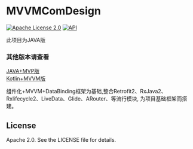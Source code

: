 # MVVMComDesign

[![Apache License 2.0][1]][2]
[![API][3]][4]

此项目为JAVA版

### 其他版本请查看<br>
[JAVA+MVP版][5]<br>
[Kotlin+MVVM版][6]

组件化+MVVM+DataBinding框架为基础,整合Retrofit2、RxJava2、Rxlifecycle2、LiveData、Glide、ARouter、等流行模块,
为项目基础框架而搭建。


## License

Apache 2.0. See the LICENSE file for details.


[1]:https://img.shields.io/:license-apache-blue.svg
[2]:https://www.apache.org/licenses/LICENSE-2.0.html
[3]:https://img.shields.io/badge/API-24%2B-red.svg?style=flat
[4]:https://android-arsenal.com/api?level=24

[5]:https://github.com/SoarY/MVPComDesign
[6]:https://github.com/SoarY/MVVMComDesignKt
